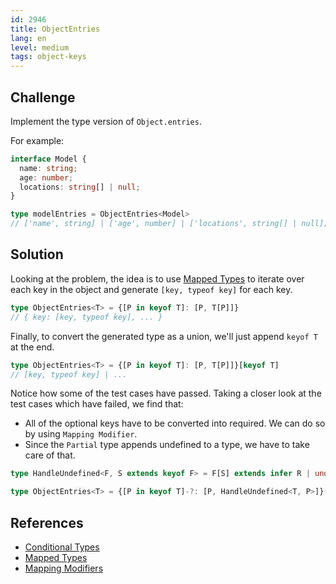 ```yaml
---
id: 2946
title: ObjectEntries
lang: en
level: medium
tags: object-keys
---
```


## Challenge

Implement the type version of `Object.entries`.

For example:

```ts
interface Model {
  name: string;
  age: number;
  locations: string[] | null;
}

type modelEntries = ObjectEntries<Model>
// ['name', string] | ['age', number] | ['locations', string[] | null];
```

## Solution

Looking at the problem, the idea is to use [Mapped Types](https://www.typescriptlang.org/docs/handbook/2/mapped-types.html) to iterate over each key in the object and generate `[key, typeof key]` for each key.

```ts
type ObjectEntries<T> = {[P in keyof T]: [P, T[P]]}
// { key: [key, typeof key], ... }
```

Finally, to convert the generated type as a union, we'll just append `keyof T` at the end.

```ts
type ObjectEntries<T> = {[P in keyof T]: [P, T[P]]}[keyof T]
// [key, typeof key] | ...
```

Notice how some of the test cases have passed. Taking a closer look at the test cases which have failed, we find that:

- All of the optional keys have to be converted into required. We can do so by using `Mapping Modifier`.
- Since the `Partial` type appends undefined to a type, we have to take care of that.

```ts
type HandleUndefined<F, S extends keyof F> = F[S] extends infer R | undefined ? R : F[S]

type ObjectEntries<T> = {[P in keyof T]-?: [P, HandleUndefined<T, P>]}[keyof T]
```

## References

- [Conditional Types](https://www.typescriptlang.org/docs/handbook/2/conditional-types.html)
- [Mapped Types](https://www.typescriptlang.org/docs/handbook/2/mapped-types.html)
- [Mapping Modifiers](https://www.typescriptlang.org/docs/handbook/2/mapped-types.html#mapping-modifiers)
